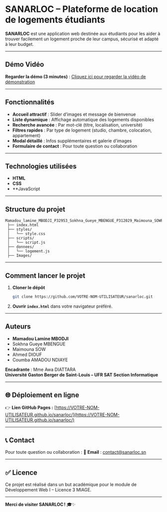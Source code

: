 #  SANARLOC – Plateforme de location de logements étudiants

**SANARLOC** est une application web destinée aux étudiants pour les aider à trouver facilement un logement proche de leur campus, sécurisé et adapté à leur budget.

---

##  Démo Vidéo

 **Regarder la démo (3 minutes)** : [Cliquez ici pour regarder la vidéo de démonstration](video/demo_Sanarloc.mp4)

---

##  Fonctionnalités

-  **Accueil attractif** : Slider d’images et message de bienvenue
-  **Liste dynamique** : Affichage automatique des logements disponibles
-  **Recherche avancée** : Par mot-clé (titre, localisation, université)
-  **Filtres rapides** : Par type de logement (studio, chambre, colocation, appartement)
-  **Modal détaillé** : Infos supplémentaires et galerie d’images
-  **Formulaire de contact** : Pour toute question ou collaboration

---

##  Technologies utilisées

- **HTML**
- **CSS**
- **JavaScript

---

##  Structure du projet

```plaintext
Mamadou_lamine_MBODJI_P32953_Sokhna_Gueye_MBENGUE_P312029_Maimouna_SOWP32321_Ahmed_DIOUF_P312219_Coumba_AMADOU_NDIAYE_P322177/
 ├── index.html
 ├── styles/
 │   └── style.css
 ├── scripts/
 │   └── script.js
 ├── donnees/
 │   └── logement.js
 ├── Images/
```

---

##  Comment lancer le projet

1. **Cloner le dépôt**
   ```bash
   git clone https://github.com/VOTRE-NOM-UTILISATEUR/sanarloc.git
   ```

2. **Ouvrir `index.html`** dans votre navigateur préféré.

---

## Auteurs

- **Mamadou Lamine MBODJI**
- Sokhna Gueye MBENGUE
- Maimouna SOW
- Ahmed DIOUF
- Coumba AMADOU NDIAYE

**Encadrante** : Mme Awa DIATTARA  
**Université Gaston Berger de Saint-Louis – UFR SAT Section Informatique**

---

## 🌐 Déploiement en ligne

👉 **Lien GitHub Pages :**
[https://VOTRE-NOM-UTILISATEUR.github.io/sanarloc/](https://VOTRE-NOM-UTILISATEUR.github.io/sanarloc/)

---

## 📞 Contact

Pour toute question ou collaboration :
📧 **Email** : contact@sanarloc.sn

---

## ✅ Licence

Ce projet est réalisé dans un but académique pour le module de Développement Web I – Licence 3 MIAGE.

---

**Merci de visiter SANARLOC !** 🎓✨
